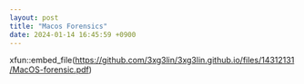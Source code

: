 ```yaml
---
layout: post
title: "Macos Forensics"
date: 2024-01-14 16:45:59 +0900
---
```

xfun::embed_file(https://github.com/3xg3lin/3xg3lin.github.io/files/14312131/MacOS-forensic.pdf)
